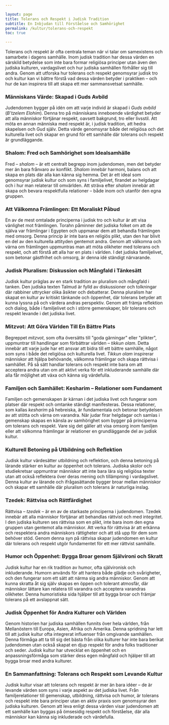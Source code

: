 ```yaml
---

layout: page  
title: Tolerans och Respekt i Judisk Tradition  
subtitle: En Inbjudan till Förståelse och Samhörighet  
permalink: /kultur/tolerans-och-respekt  
toc: true

---
```


Tolerans och respekt är ofta centrala teman när vi talar om samexistens och samarbete i dagens samhälle. Inom judisk tradition har dessa värden en särskild betydelse som inte bara formar religiösa principer utan även den judiska kulturen, vardagslivet och hur judiska samhällen förhåller sig till andra. Genom att utforska hur tolerans och respekt genomsyrar judisk tro och kultur kan vi bättre förstå vad dessa värden betyder i praktiken – och hur de kan inspirera till att skapa ett mer sammansvetsat samhälle.

### Människans Värde: Skapad i Guds Avbild

Judendomen bygger på idén om att varje individ är skapad i *Guds avbild* (*B’tzelem Elohim*). Denna tro på människans inneboende värdighet betyder att alla människor förtjänar respekt, oavsett bakgrund, tro eller livsstil. Att möta en annan människa med respekt är, i judisk tradition, att hedra skapelsen och Gud själv. Detta värde genomsyrar både det religiösa och det kulturella livet och skapar en grund för ett samhälle där tolerans och respekt är grundläggande.

### Shalom: Fred och Samhörighet som Idealsamhälle

Fred – *shalom* – är ett centralt begrepp inom judendomen, men det betyder mer än bara frånvaro av konflikt. *Shalom* innebär harmoni, balans och att skapa en plats där alla kan känna sig hemma. Det är ett ideal som genomsyrar judisk kultur och som syns i familjelivet, firandet av helgdagar och i hur man relaterar till omvärlden. Att sträva efter *shalom* innebär att skapa och bevara respektfulla relationer – både inom och utanför den egna gruppen.

### Att Välkomna Främlingen: Ett Moraliskt Påbud

En av de mest omtalade principerna i judisk tro och kultur är att visa vänlighet mot främlingen. Torahn påminner det judiska folket om att de själva var främlingar i Egypten och uppmanar dem att behandla främlingen med omsorg. Denna princip är inte bara en religiös plikt, utan den har blivit en del av den kulturella attityden gentemot andra. Genom att välkomna och värna om främlingen uppmuntras man att möta olikheter med tolerans och respekt, och att förstå att alla har en plats i världen. I det judiska familjelivet, som betonar gästfrihet och omsorg, är denna idé ständigt närvarande.

### Judisk Pluralism: Diskussion och Mångfald i Tänkesätt

Judisk kultur präglas av en stark tradition av pluralism och mångfald i tanken. Den judiska texten Talmud är fylld av diskussioner och tolkningar där rabbiner uttrycker olika åsikter och debatterar. Denna pluralism har skapat en kultur av kritiskt tänkande och öppenhet, där tolerans betyder att kunna lyssna på och värdera andras perspektiv. Genom att främja reflektion och dialog, både i familjelivet och i större gemenskaper, blir tolerans och respekt levande i det judiska livet.

### Mitzvot: Att Göra Världen Till En Bättre Plats

Begreppet *mitzvot*, som ofta översätts till "goda gärningar" eller "plikter", uppmuntrar till handlingar som förbättrar världen – *tikkun olam*. Detta innebär att varje jude har ett ansvar att bidra till ett bättre samhälle, något som syns i både det religiösa och kulturella livet. *Tikkun olam* inspirerar människor att hjälpa behövande, välkomna främlingar och skapa rättvisa i samhället. På så sätt handlar tolerans och respekt inte bara om att acceptera andra utan om att aktivt verka för ett inkluderande samhälle där alla får möjlighet att växa och känna sig värdefulla.

### Familjen och Samhället: Kesharim – Relationer som Fundament

Familjen och gemenskapen är kärnan i det judiska livet och fungerar som platser där respekt och omtanke ständigt manifesteras. Dessa relationer, som kallas *kesharim* på hebreiska, är fundamentala och betonar betydelsen av att stötta och värna om varandra. När judar firar helgdagar och samlas i gemenskap skapas en känsla av samhörighet som bygger på principerna om tolerans och respekt. Vare sig det gäller att visa omsorg inom familjen eller att välkomna främlingar är relationer en grundläggande del av judisk kultur.

### Kulturell Betoning på Utbildning och Reflektion

Judisk kultur värdesätter utbildning och reflektion, och denna betoning på lärande stärker en kultur av öppenhet och tolerans. Judiska skolor och studiekretsar uppmuntrar människor att inte bara lära sig religiösa texter utan att också reflektera över deras mening och tillämpning i vardagslivet. Denna kultur av lärande och ifrågasättande bygger broar mellan människor och skapar ett samhälle där pluralism och tolerans är naturliga inslag.

### Tzedek: Rättvisa och Rättfärdighet

Rättvisa – *tzedek* – är en av de starkaste principerna i judendomen. Tzedek innebär att alla människor förtjänar att behandlas rättvist och med integritet. I den judiska kulturen ses rättvisa som en plikt, inte bara inom den egna gruppen utan gentemot alla människor. Att verka för rättvisa är att erkänna och respektera andra människors rättigheter och att stå upp för dem som behöver stöd. Genom denna syn på rättvisa skapar judendomen en kultur där tolerans och respekt utgör fundamentet för ett mer rättvist samhälle.

### Humor och Öppenhet: Bygga Broar genom Självironi och Skratt

Judisk kultur har en rik tradition av humor, ofta självironisk och inkluderande. Humorn används för att hantera både glädje och svårigheter, och den fungerar som ett sätt att närma sig andra människor. Genom att kunna skratta åt sig själv skapas en öppen och tolerant atmosfär, där människor lättare kan relatera till varandra och acceptera varandras olikheter. Denna humoristiska sida hjälper till att bygga broar och främjar tolerans på ett avslappnat sätt.

### Judisk Öppenhet för Andra Kulturer och Världen

Genom historien har judiska samhällen funnits över hela världen, från Mellanöstern till Europa, Asien, Afrika och Amerika. Denna spridning har lett till att judisk kultur ofta integrerat influenser från omgivande samhällen. Denna förmåga att ta till sig det bästa från olika kulturer har inte bara berikat judendomen utan också skapat en djup respekt för andra folks traditioner och seder. Judisk kultur har utvecklat en öppenhet och en anpassningsförmåga som stärker dess egen mångfald och hjälper till att bygga broar med andra kulturer.

### En Sammanfattning: Tolerans och Respekt som Levande Kultur

Judisk kultur visar att tolerans och respekt är mer än bara idéer – de är levande värden som syns i varje aspekt av det judiska livet. Från familjerelationer till gemenskap, utbildning, rättvisa och humor, är tolerans och respekt inte bara principer utan en aktiv praxis som genomsyrar den judiska kulturen. Genom att leva enligt dessa värden visar judendomen att ett samhälle kan byggas på ömsesidig respekt och förståelse, där alla människor kan känna sig inkluderade och värdefulla.